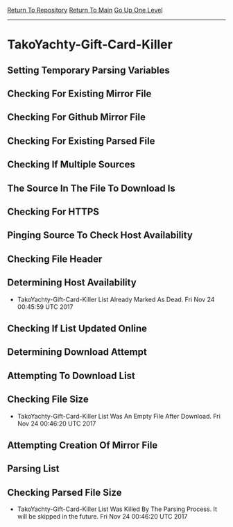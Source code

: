 [Return To Repository](https://github.com/deathbybandaid/piholeparser/)
[Return To Main](https://github.com/deathbybandaid/piholeparser/blob/master/RecentRunLogs/Mainlog.md)
[Go Up One Level](https://github.com/deathbybandaid/piholeparser/blob/master/RecentRunLogs/TopLevelScripts/30-Processing-Blacklists.md)
____________________________________
# TakoYachty-Gift-Card-Killer
## Setting Temporary Parsing Variables
## Checking For Existing Mirror File
## Checking For Github Mirror File
## Checking For Existing Parsed File
## Checking If Multiple Sources
## The Source In The File To Download Is
## Checking For HTTPS
## Pinging Source To Check Host Availability
## Checking File Header
## Determining Host Availability
* TakoYachty-Gift-Card-Killer List Already Marked As Dead. Fri Nov 24 00:45:59 UTC 2017
## Checking If List Updated Online
## Determining Download Attempt
## Attempting To Download List
## Checking File Size
* TakoYachty-Gift-Card-Killer List Was An Empty File After Download. Fri Nov 24 00:46:20 UTC 2017
## Attempting Creation Of Mirror File
## Parsing List
## Checking Parsed File Size
* TakoYachty-Gift-Card-Killer List Was Killed By The Parsing Process. It will be skipped in the future. Fri Nov 24 00:46:20 UTC 2017
